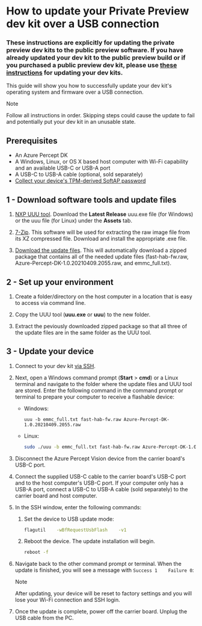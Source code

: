 # How to update your Private Preview dev kit over a USB connection

### These instructions are explicitly for updating the private preview dev kits to the public preview software. If you have already updated your dev kit to the public preview build or if you purchased a public preview dev kit, please use [these instructions](https://docs.microsoft.com/en-us/azure/azure-percept/how-to-set-up-over-the-air-updates) for updating your dev kits. 

This guide will show you how to successfully update your dev kit's operating system and firmware over a USB connection.

> [!NOTE]
> Follow all instructions in order. Skipping steps could cause the update to fail and potentially put your dev kit in an unusable state.

## Prerequisites

- An Azure Percept DK
- A Windows, Linux, or OS X based host computer with Wi-Fi capability and an available USB-C or USB-A port
- A USB-C to USB-A cable (optional, sold separately)
- [Collect your device's TPM-derived SoftAP password](https://github.com/microsoft/Azure-Percept-Private-Preview/tree/main/tools/SoftAP-access-info-tool)

## 1 - Download software tools and update files

1. [NXP UUU tool](https://github.com/NXPmicro/mfgtools/releases). Download the **Latest Release** uuu.exe file (for Windows) or the uuu file (for Linux) under the **Assets** tab.

1. [7-Zip](https://www.7-zip.org/). This software will be used for extracting the raw image file from its XZ compressed file. Download and install the appropriate .exe file.

1. [Download the update files](https://go.microsoft.com/fwlink/?linkid=2155734). This will automatically download a zipped package that contains all of the needed update files (fast-hab-fw.raw, Azure-Percept-DK-1.0.20210409.2055.raw, and emmc_full.txt).


## 2 - Set up your environment

1. Create a folder/directory on the host computer in a location that is easy to access via command line.

1. Copy the UUU tool (**uuu.exe** or **uuu**) to the new folder.

1. Extract the peviously downloaded zipped package so that all three of the update files are in the same folder as the UUU tool.

## 3 - Update your device

1. Connect to your dev kit [via SSH](https://github.com/microsoft/Azure-Percept-Private-Preview/blob/main/update-your-devkit-today/how-to-ssh.md).

1. Next, open a Windows command prompt (**Start** > **cmd**) or a Linux terminal and navigate to the folder where the update files and UUU tool are stored. Enter the following command in the command prompt or terminal to prepare your computer to receive a flashable device:

    - Windows:

        ```console
        uuu -b emmc_full.txt fast-hab-fw.raw Azure-Percept-DK-1.0.20210409.2055.raw 
        ```

    - Linux:

        ```bash
        sudo ./uuu -b emmc_full.txt fast-hab-fw.raw Azure-Percept-DK-1.0.20210409.2055.raw
        ```

1. Disconnect the Azure Percept Vision device from the carrier board's USB-C port.

1. Connect the supplied USB-C cable to the carrier board's USB-C port and to the host computer's USB-C port. If your computer only has a USB-A port, connect a USB-C to USB-A cable (sold separately) to the carrier board and host computer.

1. In the SSH window, enter the following commands:

    1. Set the device to USB update mode:

        ```bash
        flagutil    -wBfRequestUsbFlash    -v1
        ```

    1. Reboot the device. The update installation will begin.

        ```bash
        reboot -f
        ```

1. Navigate back to the other command prompt or terminal. When the update is finished, you will see a message with ```Success 1    Failure 0```:

    > [!NOTE]
    > After updating, your device will be reset to factory settings and you will lose your Wi-Fi connection and SSH login.

1. Once the update is complete, power off the carrier board. Unplug the USB cable from the PC.
